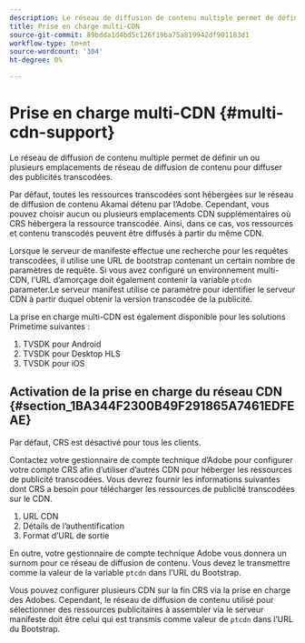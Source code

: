 ```yaml
---
description: Le réseau de diffusion de contenu multiple permet de définir un ou plusieurs emplacements de réseau de diffusion de contenu pour diffuser des publicités transcodées.
title: Prise en charge multi-CDN
source-git-commit: 89bdda1d4bd5c126f19ba75a819942df901183d1
workflow-type: tm+mt
source-wordcount: '304'
ht-degree: 0%

---
```



# Prise en charge multi-CDN {#multi-cdn-support}

Le réseau de diffusion de contenu multiple permet de définir un ou plusieurs emplacements de réseau de diffusion de contenu pour diffuser des publicités transcodées.

Par défaut, toutes les ressources transcodées sont hébergées sur le réseau de diffusion de contenu Akamai détenu par l’Adobe. Cependant, vous pouvez choisir aucun ou plusieurs emplacements CDN supplémentaires où CRS hébergera la ressource transcodée. Ainsi, dans ce cas, vos ressources et contenu transcodés peuvent être diffusés à partir du même CDN.

Lorsque le serveur de manifeste effectue une recherche pour les requêtes transcodées, il utilise une URL de bootstrap contenant un certain nombre de paramètres de requête. Si vous avez configuré un environnement multi-CDN, l’URL d’amorçage doit également contenir la variable `ptcdn` parameter.Le serveur manifest utilise ce paramètre pour identifier le serveur CDN à partir duquel obtenir la version transcodée de la publicité.

La prise en charge multi-CDN est également disponible pour les solutions Primetime suivantes :

1. TVSDK pour Android
1. TVSDK pour Desktop HLS
1. TVSDK pour iOS

## Activation de la prise en charge du réseau CDN {#section_1BA344F2300B49F291865A7461EDFEAE}

Par défaut, CRS est désactivé pour tous les clients.

Contactez votre gestionnaire de compte technique d’Adobe pour configurer votre compte CRS afin d’utiliser d’autres CDN pour héberger les ressources de publicité transcodées. Vous devrez fournir les informations suivantes dont CRS a besoin pour télécharger les ressources de publicité transcodées sur le CDN.

1. URL CDN
1. Détails de l’authentification
1. Format d’URL de sortie

En outre, votre gestionnaire de compte technique Adobe vous donnera un surnom pour ce réseau de diffusion de contenu. Vous devez le transmettre comme la valeur de la variable `ptcdn` dans l’URL du Bootstrap.

Vous pouvez configurer plusieurs CDN sur la fin CRS via la prise en charge des Adobes. Cependant, le réseau de diffusion de contenu utilisé pour sélectionner des ressources publicitaires à assembler via le serveur manifeste doit être celui qui est transmis comme valeur de `ptcdn` dans l’URL du Bootstrap.
